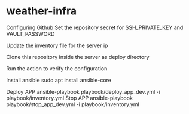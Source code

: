 # weather-infra

Configuring Github
Set the repository secret for SSH_PRIVATE_KEY and VAULT_PASSWORD

Update the inventory file for the server ip

Clone this repository inside the server as deploy directory

Run the action to verify the configuration

Install ansible
sudo apt install ansible-core

Deploy APP
ansible-playbook playbook/deploy_app_dev.yml -i playbook/inventory.yml
Stop APP
ansible-playbook playbook/stop_app_dev.yml -i playbook/inventory.yml
